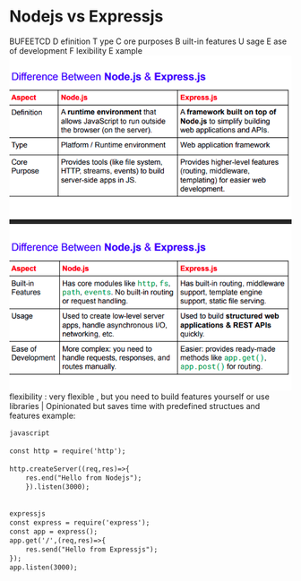 # Nodejs vs Expressjs

BUFEETCD
D efinition
T ype
C ore purposes
B uilt-in features
U sage
E ase of development
F lexibility
E xample
![alt text](image.png) <br>
flexibility : very flexible , but you need to build features yourself or use libraries | Opinionated but saves time with predefined structues and features
example:

```
javascript

const http = require('http');

http.createServer((req,res)=>{
    res.end("Hello from Nodejs");
    }).listen(3000);


expressjs
const express = require('express');
const app = express();
app.get('/',(req,res)=>{
    res.send("Hello from Expressjs");
});
app.listen(3000);


```
